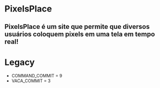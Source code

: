 # PixelsPlace
PixelsPlace é um site que permite que diversos usuários coloquem pixels em uma tela em tempo real! 
---
# Legacy
- COMMAND_COMMIT = 9
- VACA_COMMIT = 3